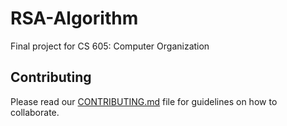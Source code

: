 # RSA-Algorithm

Final project for CS 605: Computer Organization

## Contributing

Please read our [CONTRIBUTING.md](CONTRIBUTING.md) file for guidelines on how to collaborate.

